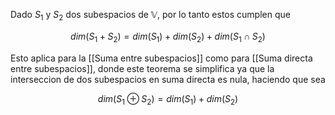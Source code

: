 Dado $S_1$ y $S_2$ dos subespacios de $\mathbb{V}$, por lo tanto estos cumplen que 

$$ dim(S_1 + S_2) = dim(S_1) + dim(S_2) + dim(S_1 \cap S_2) $$

Esto aplica para la [[Suma entre subespacios]] como para [[Suma directa entre subespacios]], donde este teorema se simplifica ya que la interseccion de dos subespacios en suma directa es nula, haciendo que sea 

$$ dim(S_1 \oplus S_2) = dim(S_1) + dim(S_2) $$